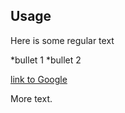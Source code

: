 <h2>Usage</h2>

<p>Here is some regular text</p>

<p>*bullet 1
*bullet 2</p>

<p><a href="http://www.google.com">link to Google</a></p>

<p>More text.</p>